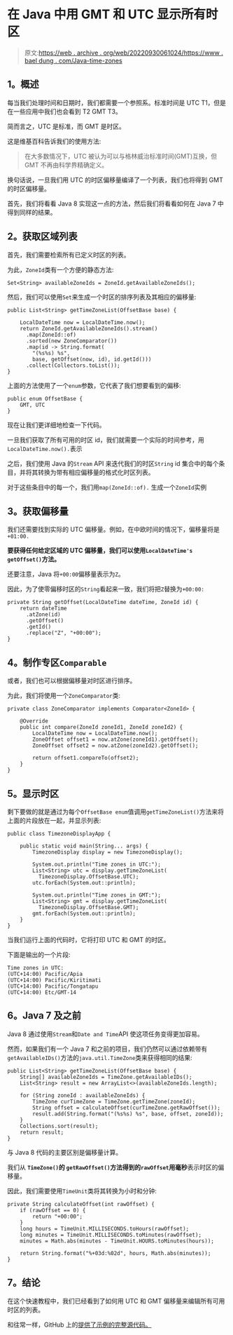 # 在 Java 中用 GMT 和 UTC 显示所有时区

> 原文:[https://web . archive . org/web/20220930061024/https://www . bael dung . com/Java-time-zones](https://web.archive.org/web/20220930061024/https://www.baeldung.com/java-time-zones)

## **1。概述**

每当我们处理时间和日期时，我们都需要一个参照系。标准时间是 UTC T1，但是在一些应用中我们也会看到 T2 GMT T3。

简而言之，UTC 是标准，而 GMT 是时区。

这是维基百科告诉我们的使用方法:

> 在大多数情况下，UTC 被认为可以与格林威治标准时间(GMT)互换，但 GMT 不再由科学界精确定义。

换句话说，一旦我们用 UTC 的时区偏移量编译了一个列表，我们也将得到 GMT 的时区偏移量。

首先，我们将看看 Java 8 实现这一点的方法，然后我们将看看如何在 Java 7 中得到同样的结果。

## **2。获取区域列表**

首先，我们需要检索所有已定义时区的列表。

为此，`ZoneId`类有一个方便的静态方法:

```
Set<String> availableZoneIds = ZoneId.getAvailableZoneIds();
```

然后，我们可以使用`Set`来生成一个时区的排序列表及其相应的偏移量:

```
public List<String> getTimeZoneList(OffsetBase base) {

    LocalDateTime now = LocalDateTime.now();
    return ZoneId.getAvailableZoneIds().stream()
      .map(ZoneId::of)
      .sorted(new ZoneComparator())
      .map(id -> String.format(
        "(%s%s) %s", 
        base, getOffset(now, id), id.getId()))
      .collect(Collectors.toList());
}
```

上面的方法使用了一个`enum`参数，它代表了我们想要看到的偏移:

```
public enum OffsetBase {
    GMT, UTC
}
```

现在让我们更详细地检查一下代码。

一旦我们获取了所有可用的时区 id，我们就需要一个实际的时间参考，用`LocalDateTime.now().`表示

之后，我们使用 Java 的`Stream` API 来迭代我们的时区`String` id 集合中的每个条目，并将其转换为带有相应偏移量的格式化时区列表。

对于这些条目中的每一个，我们用`map(ZoneId::of).` 生成一个`ZoneId`实例

## **3。获取偏移量**

我们还需要找到实际的 UTC 偏移量。例如，在中欧时间的情况下，偏移量将是`+01:00.`

**要获得任何给定区域的 UTC 偏移量，我们可以使用`LocalDateTime's getOffset()`方法。**

还要注意，Java 将`+00:00`偏移量表示为`Z`。

因此，为了使零偏移时区的`String`看起来一致，我们将把`Z`替换为`+00:00:`

```
private String getOffset(LocalDateTime dateTime, ZoneId id) {
    return dateTime
      .atZone(id)
      .getOffset()
      .getId()
      .replace("Z", "+00:00");
}
```

## **4。制作专区`Comparable`**

或者，我们也可以根据偏移量对时区进行排序。

为此，我们将使用一个`ZoneComparator`类:

```
private class ZoneComparator implements Comparator<ZoneId> {

    @Override
    public int compare(ZoneId zoneId1, ZoneId zoneId2) {
        LocalDateTime now = LocalDateTime.now();
        ZoneOffset offset1 = now.atZone(zoneId1).getOffset();
        ZoneOffset offset2 = now.atZone(zoneId2).getOffset();

        return offset1.compareTo(offset2);
    }
}
```

## **5。显示时区**

剩下要做的就是通过为每个`OffsetBase enum`值调用`getTimeZoneList()`方法来将上面的片段放在一起，并显示列表:

```
public class TimezoneDisplayApp {

    public static void main(String... args) {
        TimezoneDisplay display = new TimezoneDisplay();

        System.out.println("Time zones in UTC:");
        List<String> utc = display.getTimeZoneList(
          TimezoneDisplay.OffsetBase.UTC);
        utc.forEach(System.out::println);

        System.out.println("Time zones in GMT:");
        List<String> gmt = display.getTimeZoneList(
          TimezoneDisplay.OffsetBase.GMT);
        gmt.forEach(System.out::println);
    }
}
```

当我们运行上面的代码时，它将打印 UTC 和 GMT 的时区。

下面是输出的一个片段:

```
Time zones in UTC:
(UTC+14:00) Pacific/Apia
(UTC+14:00) Pacific/Kiritimati
(UTC+14:00) Pacific/Tongatapu
(UTC+14:00) Etc/GMT-14
```

## **6。Java 7 及之前**

Java 8 通过使用`Stream`和`Date and Time`API 使这项任务变得更加容易。

然而，如果我们有一个 Java 7 和之前的项目，我们仍然可以通过依赖带有`getAvailableIDs()`方法的`java.util.TimeZone`类来获得相同的结果:

```
public List<String> getTimeZoneList(OffsetBase base) {
    String[] availableZoneIds = TimeZone.getAvailableIDs();
    List<String> result = new ArrayList<>(availableZoneIds.length);

    for (String zoneId : availableZoneIds) {
        TimeZone curTimeZone = TimeZone.getTimeZone(zoneId);
        String offset = calculateOffset(curTimeZone.getRawOffset());
        result.add(String.format("(%s%s) %s", base, offset, zoneId));
    }
    Collections.sort(result);
    return result;
}
```

与 Java 8 代码的主要区别是偏移量计算。

我们从 **`TimeZone()`的 `getRawOffset()`方法得到的`rawOffset`用毫秒**表示时区的偏移量。

因此，我们需要使用`TimeUnit`类将其转换为小时和分钟:

```
private String calculateOffset(int rawOffset) {
    if (rawOffset == 0) {
        return "+00:00";
    }
    long hours = TimeUnit.MILLISECONDS.toHours(rawOffset);
    long minutes = TimeUnit.MILLISECONDS.toMinutes(rawOffset);
    minutes = Math.abs(minutes - TimeUnit.HOURS.toMinutes(hours));

    return String.format("%+03d:%02d", hours, Math.abs(minutes));
}
```

## **7。结论**

在这个快速教程中，我们已经看到了如何用 UTC 和 GMT 偏移量来编辑所有可用时区的列表。

和往常一样，GitHub 上的[提供了示例的完整源代码。](https://web.archive.org/web/20220524022938/https://github.com/eugenp/tutorials/tree/master/core-java-modules/core-java-datetime-string)